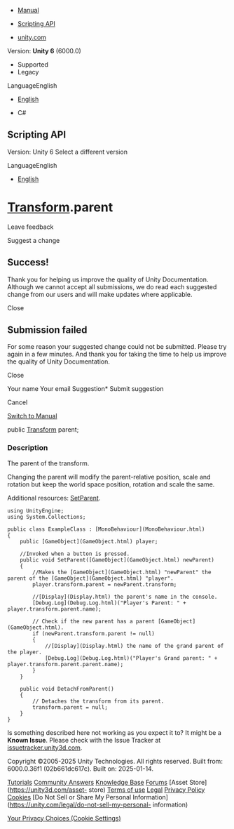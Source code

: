 [ ]()

  * [Manual](../Manual/index.html)
  * [Scripting API](../ScriptReference/index.html)

  * [unity.com](https://unity.com/)

Version: **Unity 6** (6000.0)

  * Supported
  * Legacy

LanguageEnglish

  * [English]()

  * C#

[ ](https://docs.unity3d.com)

## Scripting API

Version: Unity 6 Select a different version

LanguageEnglish

  * [English]()

#  [Transform](Transform.html).parent

Leave feedback

Suggest a change

## Success!

Thank you for helping us improve the quality of Unity Documentation. Although
we cannot accept all submissions, we do read each suggested change from our
users and will make updates where applicable.

Close

## Submission failed

For some reason your suggested change could not be submitted. Please <a>try
again</a> in a few minutes. And thank you for taking the time to help us
improve the quality of Unity Documentation.

Close

Your name Your email Suggestion* Submit suggestion

Cancel

[Switch to Manual](../Manual/class-Transform.html "Go to Transform Component
in the Manual")

public [Transform](Transform.html) parent;

### Description

The parent of the transform.

Changing the parent will modify the parent-relative position, scale and
rotation but keep the world space position, rotation and scale the same.  
  
Additional resources: [SetParent](Transform.SetParent.html).

    
    
    using UnityEngine;
    using System.Collections;  
      
    public class ExampleClass : [MonoBehaviour](MonoBehaviour.html)
    {
        public [GameObject](GameObject.html) player;  
      
        //Invoked when a button is pressed.
        public void SetParent([GameObject](GameObject.html) newParent)
        {
            //Makes the [GameObject](GameObject.html) "newParent" the parent of the [GameObject](GameObject.html) "player".
            player.transform.parent = newParent.transform;  
      
            //[Display](Display.html) the parent's name in the console.
            [Debug.Log](Debug.Log.html)("Player's Parent: " + player.transform.parent.name);  
      
            // Check if the new parent has a parent [GameObject](GameObject.html).
            if (newParent.transform.parent != null)
            {
                //[Display](Display.html) the name of the grand parent of the player.
                [Debug.Log](Debug.Log.html)("Player's Grand parent: " + player.transform.parent.parent.name);
            }
        }  
      
        public void DetachFromParent()
        {
            // Detaches the transform from its parent.
            transform.parent = null;
        }
    }
    

Is something described here not working as you expect it to? It might be a
**Known Issue**. Please check with the Issue Tracker at
[issuetracker.unity3d.com](https://issuetracker.unity3d.com).

Copyright ©2005-2025 Unity Technologies. All rights reserved. Built from:
6000.0.36f1 (02b661dc617c). Built on: 2025-01-14.

[Tutorials](https://unity3d.com/learn) [Community
Answers](https://answers.unity3d.com) [Knowledge
Base](https://support.unity3d.com/hc/en-us)
[Forums](https://forum.unity3d.com) [Asset Store](https://unity3d.com/asset-
store) [Terms of use](https://docs.unity3d.com/Manual/TermsOfUse.html)
[Legal](https://unity.com/legal) [Privacy
Policy](https://unity.com/legal/privacy-policy)
[Cookies](https://unity.com/legal/cookie-policy) [Do Not Sell or Share My
Personal Information](https://unity.com/legal/do-not-sell-my-personal-
information)

[Your Privacy Choices (Cookie Settings)](javascript:void\(0\);)

